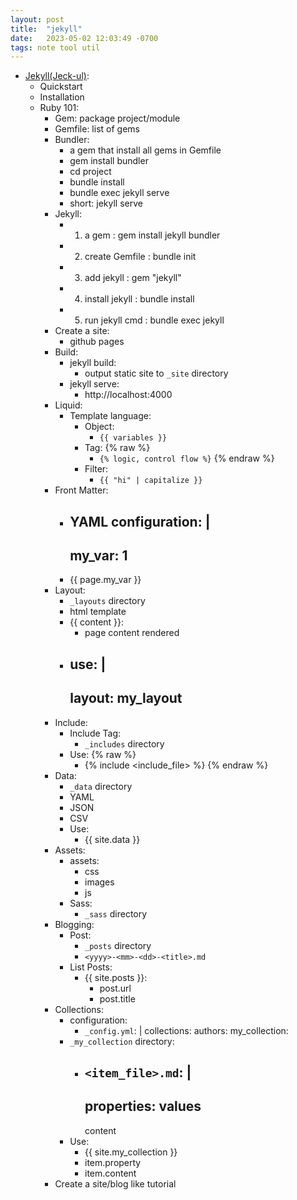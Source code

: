 ```yaml
---
layout: post
title:  "jekyll"
date:   2023-05-02 12:03:49 -0700
tags: note tool util
---
```


- [Jekyll(Jeck-ul)](https://jekyllrb.com/docs/):
    - Quickstart
    - Installation
    - Ruby 101:
        - Gem: package project/module
        - Gemfile: list of gems
        - Bundler:
            - a gem that install all gems in Gemfile
            - gem install bundler
            - cd project
            - bundle install
            - bundle exec jekyll serve
            - short: jekyll serve
        - Jekyll:
            - 1. a gem          : gem install jekyll bundler
            - 2. create Gemfile : bundle init
            - 3. add jekyll     : gem "jekyll"
            - 4. install jekyll : bundle install
            - 5. run jekyll cmd : bundle exec jekyll
        - Create a site:
            - github pages
        - Build:
            - jekyll build:
                - output static site to `_site` directory
            - jekyll serve:
                - http://localhost:4000
        - Liquid:
            - Template language:
                - Object:
                    - `{{ variables }}`
                - Tag:
                    {% raw %}
                    - `{% logic, control flow %}`
                    {% endraw %}
                - Filter:
                    - `{{ "hi" | capitalize }}`
        - Front Matter:
            - YAML configuration: |
                ---
                my_var: 1
                ---
            - {{ page.my_var }}
        - Layout:
            - `_layouts` directory
            - html template
            - {{ content }}:
                - page content rendered
            - use: |
                ---
                layout: my_layout
                ---
        - Include:
            - Include Tag:
                - `_includes` directory
            - Use:
                {% raw %}
                - {% include <include_file> %}
                {% endraw %}
        - Data:
            - `_data` directory
            - YAML
            - JSON
            - CSV
            - Use:
                - {{ site.data }}
        - Assets:
            - assets:
                - css
                - images
                - js
            - Sass:
                - `_sass` directory
        - Blogging:
            - Post:
                - `_posts` directory
                - `<yyyy>-<mm>-<dd>-<title>.md`
            - List Posts:
                - {{ site.posts }}:
                    - post.url
                    - post.title
        - Collections:
            - configuration:
                - `_config.yml`: |
                    collections:
                        authors:
                        my_collection:
            - `_my_collection` directory:
                - `<item_file>.md`: |
                    ---
                    properties: values
                    ---
                    content
            - Use:
                - {{ site.my_collection }}
                - item.property
                - item.content
        - Create a site/blog like tutorial

